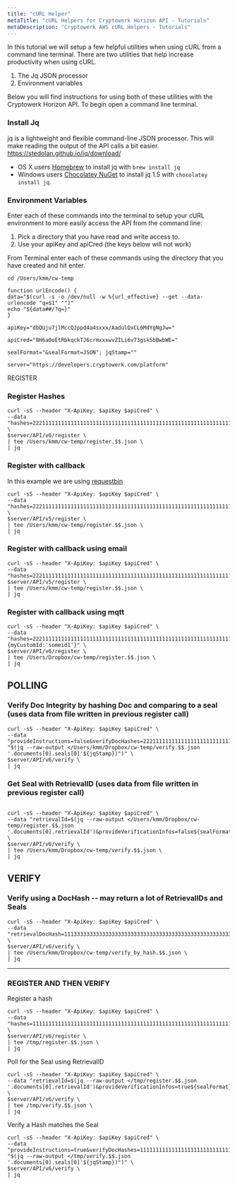 ```yaml
---
title: "cURL Helper"
metaTitle: "cURL Helpers for Cryptowerk Horizon API - Tutorials"
metaDescription: "Cryptowerk AWS cURL Helpers - Tutorials"
---
```


In this tutorial we will setup a few helpful utilities when using cURL from a command line terminal. There are two utilities that help increase productivity when using cURL.

 1. The Jq JSON processor
 2. Environment variables

Below you will find instructions for using both of these utilities with the Cryptowerk Horizon API. To begin open a command line terminal.

### Install Jq
jq is a lightweight and flexible command-line JSON processor. This will make reading the output of the API calls a bit easier. https://stedolan.github.io/jq/download/
- OS X users  [Homebrew](http://brew.sh/)  to install jq with  `brew install jq`
-   Windows users  [Chocolatey NuGet](https://chocolatey.org/)  to install jq 1.5 with  `chocolatey install jq`.

### Environment Variables
Enter each of these commands into the terminal to setup your cURL environment to more easily access the API from the command line:

1. Pick a directory that you have read and write access to.
2. Use your apiKey and apiCred (the keys below will not work)

From Terminal enter each of these commands using the directory that you have created and hit enter.

```
cd /Users/kmm/cw-temp

function urlEncode() {
data="$(curl -s -o /dev/null -w %{url_effective} --get --data-urlencode "q=$1" "")"
echo "${data##/?q=}"
}
```

```
apiKey="dbQUju7jlMccQJppd4a4sxxx/AadulQxCL6MdYgNgJw="
```

```
apiCred="8H6a0oEtRbkqckTJ6crmxxxwvZILi6v73gsk5bBwbWE="
```

```
sealFormat="&sealFormat=JSON"; jqStamp=""
```

```
server="https://developers.cryptowerk.com/platform"
```



REGISTER

### Register Hashes

```
curl -sS --header "X-ApiKey: $apiKey $apiCred" \
--data "hashes=2221111111111111111111111111111111111111111111111111111111111111,1112222222222222222222222222222222222222222222222222222222222222,1113333333333333333333333333333333333333333333333333333333333333&lookupInfos=kmm1,kmm2,kmm3" \
$server/API/v6/register \
| tee /Users/kmm/cw-temp/register.$$.json \
| jq
```

### Register with callback
In this example we are using [requestbin](http://requestbin.com)

```
curl -sS --header "X-ApiKey: $apiKey $apiCred" \
--data "hashes=2221111111111111111111111111111111111111111111111111111111111111,1112222222222222222222222222222222222222222222222222222222222222,1113333333333333333333333333333333333333333333333333333333333333&callback=http:jsonplain:http://requestbin.fullcontact.com/14nv2lr1" \
$server/API/v5/register \
| tee /Users/kmm/cw-temp/register.$$.json \
| jq
```

### Register with callback using email

```
curl -sS --header "X-ApiKey: $apiKey $apiCred" \
--data "hashes=2221111111111111111111111111111111111111111111111111111111111111,1112222222222222222222222222222222222222222222222222222222222222,1113333333333333333333333333333333333333333333333333333333333333&callback=email:jsonplain:callbacktest@mailinator.com" $server/API/v5/register \
| tee /Users/kmm/cw-temp/register.$$.json \
| jq

```

### Register with callback using mqtt

```
curl -sS --header "X-ApiKey: $apiKey $apiCred" \
--data "hashes=2221111111111111111111111111111111111111111111111111111111111111,1112222222222222222222222222222222222222222222222222222222222222,1113333333333333333333333333333333333333333333333333333333333333&callback=mqtt:tcp://mqttcc1.cryptowerk.com:1883;test/topic2;{myCustomId:'someid1'}" \
$server/API/v6/register \
| tee /Users/Dropbox/cw-temp/register.$$.json \
| jq
```

## POLLING

###  Verify Doc Integrity by hashing Doc and comparing to a seal (uses data from file written in previous register call)

```
curl -sS --header "X-ApiKey: $apiKey $apiCred" \
--data "provideInstructions=false&verifyDocHashes=2221111111111111111111111111111111111111111111111111111111111111&seals=$(urlEncode "$(jq --raw-output </Users/kmm/Dropbox/cw-temp/verify.$$.json '.documents[0].seals[0]'${jqStamp})")" \
$server/API/v6/verify \
| jq

```

### Get Seal with RetrievalID (uses data from file written in previous register call)

```

curl -sS --header "X-ApiKey: $apiKey $apiCred" \
--data "retrievalId=$(jq --raw-output </Users/kmm/Dropbox/cw-temp/register.$$.json '.documents[0].retrievalId')&provideVerificationInfos=false${sealFormat}" \
$server/API/v6/verify \
| tee /Users/kmm/Dropbox/cw-temp/verify.$$.json \
| jq
```
## VERIFY

### Verify using a DocHash -- may return a lot of RetrievalIDs and Seals

```
curl -sS --header "X-ApiKey: $apiKey $apiCred" \
--data "retrievalDocHash=1113333333333333333333333333333333333333333333333333333333333333&provideVerificationInfos=false${sealFormat}" \
$server/API/v6/verify \
| tee /Users/kmm/Dropbox/cw-temp/verify_by_hash.$$.json \
| jq
```
_______
### REGISTER AND THEN VERIFY
Register a hash

```
curl -sS --header "X-ApiKey: $apiKey $apiCred" \
--data "hashes=1111111111111111111111111111111111111111111111111111111111111111,2222222222222222222222222222222222222222222222222222222222222222,3333333333333333333333333333333333333333333333333333333333333333&lookupInfos=17,18,19" \
$server/API/v6/register \
| tee /tmp/register.$$.json \
| jq
```

Poll for the Seal using RetrievalID                         
```
curl -sS --header "X-ApiKey: $apiKey $apiCred" \
--data "retrievalId=$(jq --raw-output </tmp/register.$$.json '.documents[0].retrievalId')&provideVerificationInfos=true${sealFormat}" \
$server/API/v6/verify \
| tee /tmp/verify.$$.json \
| jq
```

Verify a Hash matches the Seal                         
```
curl -sS --header "X-ApiKey: $apiKey $apiCred" \
--data "provideInstructions=true&verifyDocHashes=1111111111111111111111111111111111111111111111111111111111111111&seals=$(urlEncode "$(jq --raw-output </tmp/verify.$$.json '.documents[0].seals[0]'${jqStamp})")" \
$server/API/v6/verify \
| jq
```
